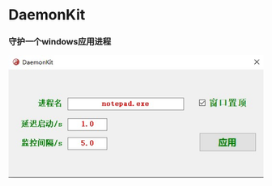 # DaemonKit
### 守护一个windows应用进程

![image](https://github.com/MrBaoquan/DaemonKit/blob/master/resources/demo.jpg)
